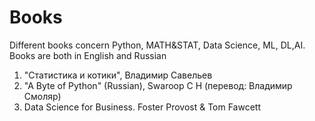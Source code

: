 # Books
Different books concern Python, MATH&STAT, Data Science, ML, DL,AI. Books are both in English and Russian

1. "Статистика и котики", Владимир Савельев
2. "A Byte of Python" (Russian), Swaroop C H (перевод: Владимир Смоляр)
3. Data Science for Business. Foster Provost & Tom Fawcett
